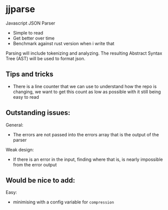 # jjparse

Javascript JSON Parser

  - Simple to read
  - Get better over time
  - Benchmark against rust version when i write that

Parsing will include tokenizing and analyzing. The resulting Abstract Syntax
Tree (AST) will be used to format json.

## Tips and tricks
 - There is a line counter that we can use to understand how the repo is changing,
 we want to get this count as low as possible with it still being easy to read

## Outstanding issues:
General:
  - The errors are not passed into the errors array that is the output of the parser

Weak design:
  - If there is an error in the input, finding where that is, is nearly impossible from the error output


## Would be nice to add:
Easy:
  - minimising with a config variable for `compression` 
